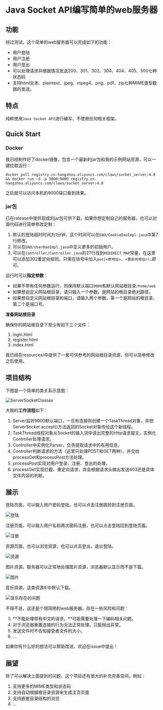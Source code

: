 # Java Socket API编写简单的web服务器

## 功能

经过测试，这个简单的web服务器可以完成如下的功能：

- 用户登陆
- 用户注册
- 用户登出
- 可以处理请求并根据情况发送200、301、302、304、404、405、500七种状态码
- 支持html文本、plaintext、jpeg、mpeg4、png、pdf、zip七种MIME类型数据的发送。

## 特点

纯粹使用`Java Socket API`进行编写，不使用任何相关框架。

## Quick Start

### Docker

我已经制作好了docker镜像，包含一个最新的jar包和我的示例网站资源，可以一键拉取运行：

```
docker pull registry.cn-hangzhou.aliyuncs.com/claws/socket_server:4.0 && docker run -d -p 9000:9000 registry.cn-hangzhou.aliyuncs.com/claws/socket_server:4.0
```

之后就可以访问本机的9000端口看到效果。

### jar包

已在release中提供现成的jar包可供下载。如果你想定制自己的服务器，也可以对源代码进行简单修改定制：

1. 默认的登陆超时时间为1分钟，这个时间可以在`DAO/CookieDaoImpl.java`中第7行修改。
5. 可以在`DAO/UserDaoImpl.java`中定义更多的初始用户。
3. 可以在`Controller/Controller.java`的27行找到`REDIRECT_MAP`常量，在这里可以添加302重定向规则。只需在括号中加入`put(<原地址>, <重定向地址>);`即可。

运行时可以**指定参数**：

- 如果不带有任何参数运行，则保持默认端口`9000`和默认网站根目录`/home/web`
- 如果想自定义网站根目录，请只输入一个参数，是网站的根目录绝对路径。
- 如果想自定义网站根目录和端口，请输入两个参数，第一个是网站的根目录，第二个是端口号。

**准备网站根目录**

确保你的网站根目录下至少有如下三个文件：

1. login.html
2. register.html
3. index.html

我已经在resources/中提供了一套可供参考的网站根目录资源，你可以简单修改之后使用。

## 项目结构

下图是一个简单的类关系示意图：

![ServerSocketClasses](https://clwasblog-1301107071.cos.ap-shanghai.myqcloud.com/img/StudyNote/internet/SocketServer/SocketServer.png)

大致的**工作流程**如下：

1. Server监听9000默认端口，一旦有连接则创建一个TaskThread对象，并把ServerSocket.accept()方法返回的Socket对象传给这个新线程。
2. TaskThread线程对象从Socket的输入流中读出完整的Http请求报文，实例化Controller处理请求。
3. Controller中实例化Parser，负责提取请求中的有用信息。
4. Controller判断请求的方法（这里只处理POST和GET两种），并交给processGet和processPost方法处理。
5. processPost实现对用户登录、注册、登出的处理。
6. processGet实现拦截、重定向请求，并会根据请求头做出发送403还是具体文件内容的判断。

## 展示

登陆页面。可以输入用户密码登陆，也可以点击注册跳转到注册页面。

![登陆](https://clwasblog-1301107071.cos.ap-shanghai.myqcloud.com/img/StudyNote/internet/SocketServer/1.jpg)

注册页面。可以输入用户名和两次密码注册，也可以点击登陆回到登陆页面。

![注册](https://clwasblog-1301107071.cos.ap-shanghai.myqcloud.com/img/StudyNote/internet/SocketServer/2.jpg)

资源页面。也可以浏览资源，也可以点击登出，退出登陆。

![资源](https://clwasblog-1301107071.cos.ap-shanghai.myqcloud.com/img/StudyNote/internet/SocketServer/3.jpg)

图片资源。服务器可以正常地处理图片资源，浏览器默认显示而不是下载。

![图片](https://clwasblog-1301107071.cos.ap-shanghai.myqcloud.com/img/StudyNote/internet/SocketServer/4.jpg)

音乐资源。这类资源IE中默认下载。

![音乐](https://clwasblog-1301107071.cos.ap-shanghai.myqcloud.com/img/StudyNote/internet/SocketServer/5.jpg)存在的问题

不得不说，这还是个很简陋的web服务器，存在一些风险和问题：

3. **不能处理带有中文的请求。**可能需要处理一下编码相关问题。
4. 对于浏览器重置连接的行为无法正常处理，只能抛出异常。
5. 发送文件时不告知接受者文件的大小。
4. ...

如果你有什么好的想法可以帮助改进，欢迎在issue中提出！

## 展望

除了可以解决上面提到的问题，这个项目还有很大的补充完善空间，例如：

1. 支持更多的MIME类型和状态码
2. 支持自动根据根目录资源来生成主页页面
3. 支持嵌套目录结构的浏览
4. ...
